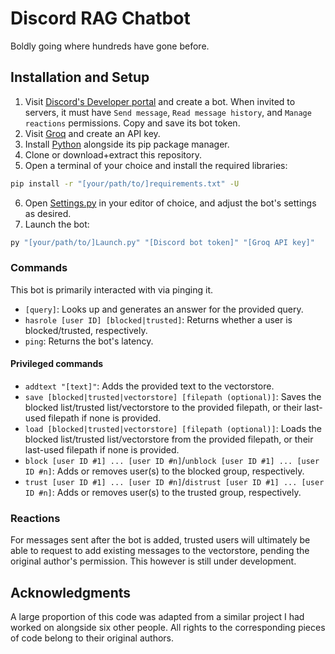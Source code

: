 # Discord RAG Chatbot

Boldly going where hundreds have gone before.

## Installation and Setup
1. Visit [Discord's Developer portal](https://discord.com/developers/applications) and create a bot. When invited to servers, it must have `Send message`, `Read message history`, and `Manage reactions` permissions. Copy and save its bot token.
2. Visit [Groq](https://console.groq.com/keys) and create an API key.
3. Install [Python](https://www.python.org/downloads) alongside its pip package manager.
4. Clone or download+extract this repository.
5. Open a terminal of your choice and install the required libraries:
```bash
pip install -r "[your/path/to/]requirements.txt" -U
```
6. Open [Settings.py](Settings.py) in your editor of choice, and adjust the bot's settings as desired.
7. Launch the bot:
```bash
py "[your/path/to/]Launch.py" "[Discord bot token]" "[Groq API key]"
```

### Commands
This bot is primarily interacted with via pinging it.
- `[query]`: Looks up and generates an answer for the provided query.
- `hasrole [user ID] [blocked|trusted]`: Returns whether a user is blocked/trusted, respectively.
- `ping`: Returns the bot's latency.
#### Privileged commands
- `addtext "[text]"`: Adds the provided text to the vectorstore.<!-- To avoid mistakes with forgetting quotation marks, the text must be 2+ words. Quotation marks embedded in texts must be "escaped" by adding a backslash directly in front of them.-->
- `save [blocked|trusted|vectorstore] [filepath (optional)]`: Saves the blocked list/trusted list/vectorstore to the provided filepath, or their last-used filepath if none is provided.
- `load [blocked|trusted|vectorstore] [filepath (optional)]`: Loads the blocked list/trusted list/vectorstore from the provided filepath, or their last-used filepath if none is provided.
- `block [user ID #1] ... [user ID #n]`/`unblock [user ID #1] ... [user ID #n]`: Adds or removes user(s) to the blocked group, respectively.
- `trust [user ID #1] ... [user ID #n]`/`distrust [user ID #1] ... [user ID #n]`: Adds or removes user(s) to the trusted group, respectively.

### Reactions
For messages sent after the bot is added, trusted users will ultimately be able to request to add existing messages to the vectorstore, pending the original author's permission. This however is still under development.

## Acknowledgments
A large proportion of this code was adapted from a similar project I had worked on alongside six other people. All rights to the corresponding pieces of code belong to their original authors.